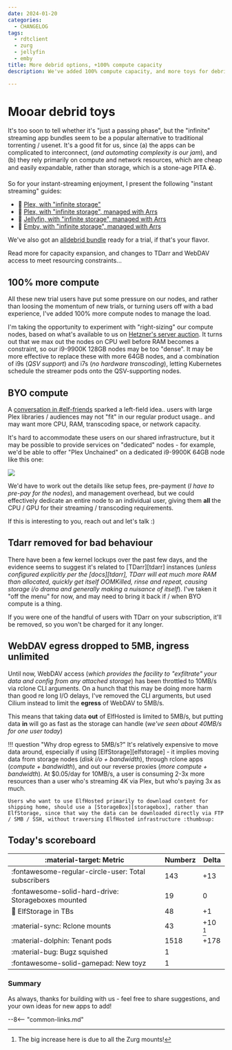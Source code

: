 ```yaml
---
date: 2024-01-20
categories:
  - CHANGELOG
tags:
  - rdtclient
  - zurg
  - jellyfin
  - emby
title: More debrid options, +100% compute capacity
description: We've added 100% compute capacity, and more toys for debrid users, including alldebrid, and Jellyfin/Emby support

---
```

# Mooar debrid toys

It's too soon to tell whether it's "just a passing phase", but the "infinite" streaming app bundles seem to be a popular alternative to traditional torrenting / usenet. It's a good fit for us, since (a) the apps can be complicated to interconnect, (*and automating complexity is our jam*), and (b) they rely primarily on compute and network resources, which are cheap and easily expandable, rather than storage, which is a stone-age PITA :rock:.

So for your instant-streaming enjoyment, I present the following "instant streaming" guides:

* :gift: [Plex, with "infinite storage"](/guides/media/stream-from-real-debrid-with-plex)
* :gift: [Plex, with "infinite storage", managed with Arrs](/guides/media/stream-from-real-debrid-with-plex-radarr-sonarr-prowlarr/)
* :gift: [Jellyfin, with "infinite storage", managed with Arrs](/guides/media/stream-from-real-debrid-with-jellyfin-radarr-sonarr-prowlarr/)
* :gift: [Emby, with "infinite storage", managed with Arrs](/guides/media/stream-from-real-debrid-with-emby-radarr-sonarr-prowlarr/)

We've also got an [alldebrid bundle](https://store.elfhosted.com/product/advanced-infinite-arr-plex-alldebrid-streaming-bundle) ready for a trial, if that's your flavor. 

Read more for capacity expansion, and changes to TDarr and WebDAV access to meet resourcing constraints...

<!-- more -->

## 100% more compute

All these new trial users have put some pressure on our nodes, and rather than loosing the momentum of new trials, or turning users off with a bad experience, I've added 100% more compute nodes to manage the load.

I'm taking the opportunity to experiment with "right-sizing" our compute nodes, based on what's available to us on [Hetzner's server auction](https://www.hetzner.com/sb?location=FSN). It turns out that we max out the nodes on CPU well before RAM becomes a constraint, so our i9-9900K 128GB nodes may be too "dense". It may be more effective to replace these with more 64GB nodes, and a combination of i9s (*QSV support*) and i7s (*no hardware transcoding*), letting Kubernetes schedule the streamer pods onto the QSV-supporting nodes.

## BYO compute

A [conversation in #elf-friends](https://discord.com/channels/396055506072109067/1118645576884572303/1197437976481890304) sparked a left-field idea.. users with large Plex libraries / audiences may not "fit" in our regular product usage.. and may want more CPU, RAM, transcoding space, or network capacity.

It's hard to accommodate these users on our shared infrastructure, but it may be possible to provide services on "dedicated" nodes - for example, we'd be able to offer "Plex Unchained" on a dedicated i9-9900K 64GB node like this one:

![](/images/blog/example_hetzner_i9900k_64gb_node.png)

We'd have to work out the details like setup fees, pre-payment (*I have to pre-pay for the nodes*), and management overhead, but we could effectively dedicate an entire node to an individual user, giving them **all** the CPU / GPU for their streaming / transcoding requirements.

If this is interesting to you, reach out and let's talk :)

## Tdarr removed for bad behaviour

There have been a few kernel lockups over the past few days, and the evidence seems to suggest it's related to [TDarr][tdarr] instances (*unless configured explicitly per the [docs][tdarr], TDarr will eat much more RAM than allocated, quickly get itself OOMKilled, rinse and repeat, causing storage i/o drama and generally making a nuisance of itself*). I've taken it "off the menu" for now, and may need to bring it back if / when BYO compute is a thing.

If you were one of the handful of users with TDarr on your subscription, it'll be removed, so you won't be charged for it any longer.

## WebDAV egress dropped to 5MB, ingress unlimited

Until now, WebDAV access (*which provides the facility to "exfiltrate" your data and config from any attached storage*) has been throttled to 10MB/s via rclone CLI arguments. On a hunch that this may be doing more harm than good re long I/O delays, I've removed the CLI arguments, but used Cilium instead to limit the **egress** of WebDAV to 5MB/s.

This means that taking data **out** of ElfHosted is limited to 5MB/s, but putting data **in** will go as fast as the storage can handle (*we've seen about 40MB/s for one user today*)

!!! question "Why drop egress to 5MB/s?"
    It's relatively expensive to move data around, especially if using [ElfStorage][elfstorage] - it implies moving data from storage nodes (*disk i/o + bandwidth*), through rclone apps (*compute + bandwidth*), and out our reverse proxies (*more compute + bandwidth*). At $0.05/day for 10MB/s, a user is consuming 2-3x more resources than a user who's streaming 4K via Plex, but who's paying 3x as much.

    Users who want to use ElfHosted primarily to download content for shipping home, should use a [StorageBox][storagebox], rather than ElfStorage, since that way the data can be downloaded directly via FTP / SMB / SSH, without traversing ElfHosted infrastructure :thumbsup:

## Today's scoreboard

:material-target: Metric | Numberz | Delta
---------|----------|----------
:fontawesome-regular-circle-user: Total subscribers | 143 | +13
:fontawesome-solid-hard-drive: Storageboxes mounted | 19 | 0
:floppy_disk: ElfStorage in TBs | 48 | +1
:material-sync: Rclone mounts | 43 | +10 [^1]
:material-dolphin: Tenant pods | 1518 | +178
:material-bug: Bugz squished | 1 |
:fontawesome-solid-gamepad: New toyz | 1 |

### Summary

As always, thanks for building with us - feel free to share suggestions, and your own ideas for new apps to add!

--8<-- "common-links.md"

[^1]: The big increase here is due to all the Zurg mounts!
